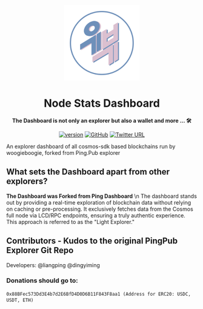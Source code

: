 <div align="center">

<img src="./public/logo.png" alt="alt text" width="200" />

<h1>Node Stats Dashboard</h1>

**The Dashboard is not only an explorer but also a wallet and more ... 🛠**

[![version](https://img.shields.io/github/tag/ping-pub/explorer.svg)](https://github.com/ping-pub/explorer/releases/latest)
[![GitHub](https://img.shields.io/github/license/ping-pub/explorer.svg)](https://github.com/ping-pub/explorer/blob/master/LICENSE)
[![Twitter URL](https://img.shields.io/twitter/url/https/twitter.com/bukotsunikki.svg?style=social&label=Follow%20%40ping_pub)](https://twitter.com/ping_pub)


</div>
An explorer dashboard of all cosmos-sdk based blockchains run by woogieboogie, forked from Ping.Pub explorer

## What sets the Dashboard apart from other explorers?
**The Dashboard was Forked from Ping Dashboard** \n
The dashboard stands out by providing a real-time exploration of blockchain data without relying on caching or pre-processing. It exclusively fetches data from the Cosmos full node via LCD/RPC endpoints, ensuring a truly authentic experience. This approach is referred to as the "Light Explorer."



## Contributors - Kudos to the original PingPub Explorer Git Repo

Developers: @liangping @dingyiming

### Donations should go to:
```
0x88BFec573Dd3E4b7d2E6BfD4D0D6B11F843F8aa1 (Address for ERC20: USDC, USDT, ETH)
```
